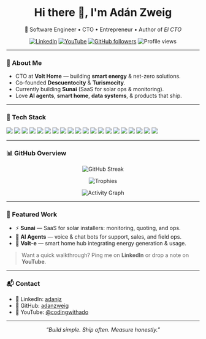 <!-- Profile README for github.com/adanzweig -->
<!-- Feel free to tweak themes, hide fields, or reorder sections -->

<h1 align="center">Hi there 👋, I'm Adán Zweig</h1>
<p align="center">
  🚀 Software Engineer • CTO • Entrepreneur • Author of <i>El CTO</i>
</p>

<p align="center">
  <a href="https://linkedin.com/in/adanjz"><img alt="LinkedIn" src="https://img.shields.io/badge/LinkedIn-adanjz-blue?logo=linkedin"></a>
  <a href="https://youtube.com/@codingwithado"><img alt="YouTube" src="https://img.shields.io/badge/YouTube-@codingwithado-red?logo=youtube"></a>
  <a href="https://github.com/adanzweig"><img alt="GitHub followers" src="https://img.shields.io/github/followers/adanzweig?label=Follow&style=social"></a>
  <img alt="Profile views" src="https://komarev.com/ghpvc/?username=adanzweig&label=Visitors&color=0e75b6&style=flat">
</p>

---

### 🌟 About Me
- CTO at **Volt Home** — building **smart energy** & net-zero solutions.  
- Co-founded **Descuentocity** & **Turismocity**.  
- Currently building **Sunai** (SaaS for solar ops & monitoring).  
- Love **AI agents**, **smart home**, **data systems**, & products that ship.

---

### 🧰 Tech Stack
<p>
  <!-- Languages -->
  <img src="https://img.shields.io/badge/JavaScript-000?logo=javascript" />
  <img src="https://img.shields.io/badge/Node.js-000?logo=node.js" />
  <img src="https://img.shields.io/badge/React-000?logo=react" />
  <img src="https://img.shields.io/badge/React%20Native-000?logo=react" />
  <img src="https://img.shields.io/badge/Python-000?logo=python" />
  <img src="https://img.shields.io/badge/PHP-000?logo=php" />
  <img src="https://img.shields.io/badge/C%23-000?logo=c-sharp" />
  <!-- Data -->
  <img src="https://img.shields.io/badge/PostgreSQL-000?logo=postgresql" />
  <img src="https://img.shields.io/badge/BigQuery-000?logo=googlecloud" />
  <img src="https://img.shields.io/badge/Snowflake-000?logo=snowflake" />
  <!-- Cloud / DevOps -->
  <img src="https://img.shields.io/badge/AWS-000?logo=amazon-aws" />
  <img src="https://img.shields.io/badge/GCP-000?logo=google-cloud" />
  <img src="https://img.shields.io/badge/Docker-000?logo=docker" />
  <img src="https://img.shields.io/badge/Jenkins-000?logo=jenkins" />
  <img src="https://img.shields.io/badge/Nginx-000?logo=nginx" />
  <!-- AI -->
  <img src="https://img.shields.io/badge/OpenAI-000?logo=openai" />
  <img src="https://img.shields.io/badge/Google%20Gemini-000?logo=google" />
  <img src="https://img.shields.io/badge/Anthropic-000" />
  <img src="https://img.shields.io/badge/Hugging%20Face-000?logo=huggingface" />
  <img src="https://img.shields.io/badge/Pinecone-000" />
</p>

---

### 📊 GitHub Overview

<!-- Stats (dark/light aware) -->
<!-- <p align="center">
  <picture>
    <source 
      srcset="https://github-readme-stats.vercel.app/api?username=adanzweig&show_icons=true&hide_title=true&rank_icon=github&theme=radical&hide=issues"
      media="(prefers-color-scheme: dark)" />
    <source 
      srcset="https://github-readme-stats.vercel.app/api?username=adanzweig&show_icons=true&hide_title=true&rank_icon=github&hide=issues"
      media="(prefers-color-scheme: light), (prefers-color-scheme: no-preference)" />
    <img alt="GitHub stats" src="https://github-readme-stats.vercel.app/api?username=adanzweig&show_icons=true&hide_title=true&rank_icon=github&hide=issues" />
  </picture>
</p> -->


<!-- Streak -->
<p align="center">
  <img alt="GitHub Streak" src="https://github-readme-streak-stats.herokuapp.com/?user=adanzweig&theme=dark" />
</p>

<!-- Trophies -->
<p align="center">
  <img alt="Trophies" src="https://github-trophies.vercel.app/?username=adanzweig" />
</p>

<!-- Activity Graph -->
<p align="center">
  <img alt="Activity Graph" src="https://github-readme-activity-graph.vercel.app/graph?username=adanzweig&radius=8&height=280&area=true&hide_border=true&bg_color=0d1117&color=58a6ff&line=58a6ff&point=1f6feb" />
</p>

---

### 🧪 Featured Work
- ⚡ **Sunai** — SaaS for solar installers: monitoring, quoting, and ops.  
- 🤖 **AI Agents** — voice & chat bots for support, sales, and field ops.  
- 🏡 **Volt-e** — smart home hub integrating energy generation & usage.

> Want a quick walkthrough? Ping me on **LinkedIn** or drop a note on **YouTube**.

---

### 📬 Contact
- 💼 LinkedIn: <a href="https://linkedin.com/in/adanjz">adanjz</a>  
- 🐙 GitHub: <a href="https://github.com/adanzweig">adanzweig</a>  
- 🎥 YouTube: <a href="https://youtube.com/@codingwithado">@codingwithado</a>  

---

<p align="center">
  <i>“Build simple. Ship often. Measure honestly.”</i>
</p>
